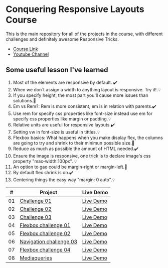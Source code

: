 # Conquering Responsive Layouts Course

This is the main repository for all of the projects in the course, with different challenges and definitely awesome Responsive Tricks.

-   [Course Link](https://courses.kevinpowell.co/view/courses/conquering-responsive-layouts)
-   [Youtube Channel](https://www.youtube.com/kepowob)


## Some useful lesson I've learned

1. Most of the elements are responsive by default. :heavy_check_mark:
2. When we don´t assign a width to anything layout is responsive. Try it!.:bulb:
3. If you specify height, the most part you'll cause more issues than solutions.:dart:
4. Em vs Rem?: Rem is more consistent, em is in relation with parents.:heavy_check_mark:
5. Use rem for specify css properties like font-size instead use em for specify css properties like margin or padding.:bulb:
6. Relative units are useful for responsive layouts.:heavy_check_mark:
7. Setting vw in font-size is useful in tittles.:bulb:
8. Flexbox basics: What happens when you make display flex, the columns are going to try and shrink to their minimun possible size.:dart:
9. Reduce as much as possible the amount of HTML needed.:heavy_check_mark:
10. Ensure the image is responsive, one trick is to declare image's css property "max-width:100px". :bulb:
11. An option to gao could be margin-right or margin-left.:dart:
12. By default flex shrink is on.:heavy_check_mark:
13. Centering things the easy way "margin: 0 auto".:bulb:

|  #  | Project     | Live Demo      |
| :-: | ----------- | -------------- |
| 01  | [Challenge 01](https://github.com/jeraldinnemg/conquering-responsive-layouts/tree/main/challenge-01) |  [Live Demo](https://responsive-layout-challenge01.netlify.app/)  |
| 02  | [Challenge 02](https://github.com/jeraldinnemg/conquering-responsive-layouts/tree/main/challenge-02) | [Live Demo](https://responsive-layout-challenge02.netlify.app/) |
| 03  | [Challenge 03](https://github.com/jeraldinnemg/conquering-responsive-layouts/tree/main/challenge-03) | [Live Demo](https://responsive-layout-challenge03.netlify.app/) |
| 04  | [Flexbox challenge 01](https://github.com/jeraldinnemg/conquering-responsive-layouts/tree/main/flexbox-challenge-01) | [Live Demo](https://responsive-layout-flexbox-challenge01.netlify.app/) |
| 05  | [Flexbox challenge 02](https://github.com/jeraldinnemg/conquering-responsive-layouts/tree/main/flexbox-challenge-02) | [Live Demo](https://responsive-layout-flexbox-challenge02.netlify.app/) |
| 06  | [Navigation challenge 03](https://github.com/jeraldinnemg/conquering-responsive-layouts/tree/main/nav-challenge-03)  | [Live Demo](https://responsive-layout-nav-challenge03.netlify.app/)     |
| 07  | [Flexbox challenge 04](https://github.com/jeraldinnemg/conquering-responsive-layouts/tree/main/flexbox-challenge-04) | [Live Demo](https://responsive-layout-flexbox-challenge04.netlify.app/) |
| 08  | [Mediaqueries](https://github.com/jeraldinnemg/conquering-responsive-layouts/tree/main/mediaqueries)  | [Live Demo](https://responsive-layout-mediaqueries.netlify.app/)                              |                                 

